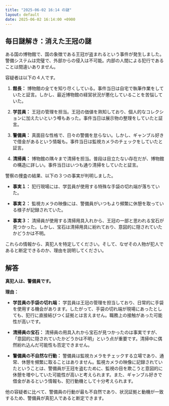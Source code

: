 ```yaml
---
title: "2025-06-02 16:14 の謎"
layout: default
date: 2025-06-02 16:14:00 +0900
---
```

## 毎日謎解き：消えた王冠の謎

ある国の博物館で、国の象徴である王冠が盗まれるという事件が発生しました。警備システムは完璧で、外部からの侵入は不可能。内部の人間による犯行であることは間違いありません。

容疑者は以下の４人です。

1.  **館長：** 博物館の全てを知り尽くしている。事件当日は自宅で執筆作業をしていたと証言。しかし、最近博物館の経営状況が悪化していることを苦悩していた。

2.  **学芸員：** 王冠の管理を担当。王冠の価値を熟知しており、個人的なコレクションに加えたいという噂もあった。事件当日は展示物の整理をしていたと証言。

3.  **警備員：** 真面目な性格で、日々の警備を怠らない。しかし、ギャンブル好きで借金があるという情報も。事件当日は監視カメラのチェックをしていたと証言。

4.  **清掃員：** 博物館の隅々まで清掃を担当。普段は目立たない存在だが、博物館の構造に詳しい。事件当日はいつも通り清掃をしていたと証言。

警察の捜査の結果、以下の３つの事実が判明しました。

*   **事実１：** 犯行現場には、学芸員が使用する特殊な手袋の切れ端が落ちていた。

*   **事実２：** 監視カメラの映像には、警備員がいつもより頻繁に休憩を取っている様子が記録されていた。

*   **事実３：** 清掃員が使用する清掃用具入れから、王冠の一部と思われる宝石が見つかった。しかし、宝石は清掃用具に紛れており、意図的に隠されていたかどうかは不明。

これらの情報から、真犯人を特定してください。そして、なぜその人物が犯人であると断定できるのか、理由を説明してください。

## 解答

**真犯人は、警備員です。**

**理由：**

*   **学芸員の手袋の切れ端：** 学芸員は王冠の管理を担当しており、日常的に手袋を使用する機会があります。したがって、手袋の切れ端が現場にあったとしても、犯行に直接結びつく証拠とは言えません。職務上の接触があった可能性が高いです。

*   **清掃員の宝石：** 清掃員の用具入れから宝石が見つかったのは事実ですが、「意図的に隠されていたかどうかは不明」という点が重要です。清掃中に偶然紛れ込んだ可能性も否定できません。

*   **警備員の不自然な行動：** 警備員は監視カメラをチェックする立場であり、通常、休憩を頻繁に取ることはありません。監視カメラの映像に記録されていたということは、警備員が王冠を盗むために、監視の目を欺こうと意図的に休憩を増やしていた可能性が高いと考えられます。また、ギャンブル好きで借金があるという情報も、犯行動機として十分考えられます。

他の容疑者に比べて、警備員の行動が最も不自然であり、状況証拠と動機が一致するため、警備員が真犯人であると断定できます。
